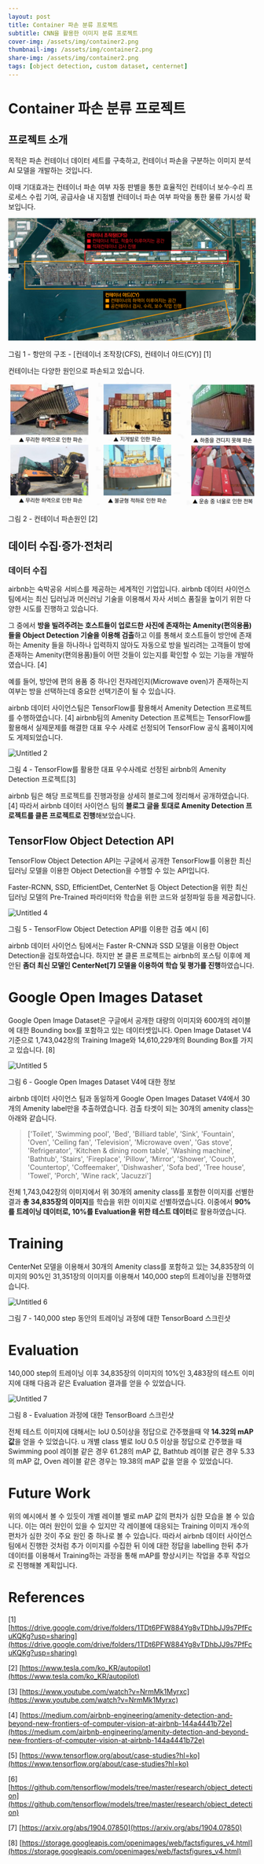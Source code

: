 ```yaml
---
layout: post
title: Container 파손 분류 프로젝트
subtitle: CNN을 활용한 이미지 분류 프로젝트
cover-img: /assets/img/container2.png
thumbnail-img: /assets/img/container2.png
share-img: /assets/img/container2.png
tags: [object detection, custom dataset, centernet]
---
```


# Container 파손 분류 프로젝트

## 프로젝트 소개

목적은 파손 컨테이너 데이터 세트를 구축하고, 컨테이너 파손을 구분하는 이미지 분석 AI 모델을 개발하는 것입니다.

이때 기대효과는 컨테이너 파손 여부 자동 판별을 통한 효율적인 컨테이너 보수·수리 프로세스 수립 기여, 공급사슬 내 지점별 컨테이너 파손 여부 파악을 통한 물류 가시성 확보입니다.


![Untitled](../assets/img/container3.PNG)

그림 1 - 항만의 구조 - [컨테이너 조작장(CFS), 컨테이너 야드(CY)] [1]

컨테이너는 다양한 원인으로 파손되고 있습니다.

![Untitled 1](../assets/img/container4.PNG)

그림 2 - 컨테이너 파손원인 [2]


## 데이터 수집·증가·전처리

### 데이터 수집
airbnb는 숙박공유 서비스를 제공하는 세계적인 기업입니다. airbnb 데이터 사이언스 팀에서는 최신 딥러닝과 머신러닝 기술을 이용해서 자사 서비스 품질을 높이기 위한 다양한 시도를 진행하고 있습니다. 

그 중에서 **방을 빌려주려는 호스트들이 업로드한 사진에 존재하는 Amenity(편의용품)들을 Object Detection 기술을 이용해 검출**하고 이를 통해서 호스트들이 방안에 존재하는 Amenity 들을 하나하나 입력하지 않아도 자동으로 방을 빌리려는 고객들이 방에 존재하는 Amenity(편의용품)들이 어떤 것들이 있는지를 확인할 수 있는 기능을 개발하였습니다. [4]

예를 들어, 방안에 편의 용품 중 하나인 전자레인지(Microwave oven)가 존재하는지 여부는 방을 선택하는데 중요한 선택기준이 될 수 있습니다.

airbnb 데이터 사이언스팀은 TensorFlow를 활용해서 Amenity Detection 프로젝트를 수행하였습니다. [4] airbnb팀의 Amenity Detection 프로젝트는 TensorFlow를 활용해서 실제문제를 해결한 대표 우수 사례로 선정되어 TensorFlow 공식 홈페이지에도 게제되었습니다.

![Untitled 2](../assets/img/Untitled%203.png)

그림 4 - TensorFlow를 활용한 대표 우수사례로 선정된 airbnb의 Amenity Detection 프로젝트[3]

airbnb 팀은 해당 프로젝트를 진행과정을 상세히 블로그에 정리해서 공개하였습니다.[4] 따라서 airbnb 데이터 사이언스 팀의 **블로그 글을 토대로 Amenity Detection 프로젝트를 클론 프로젝트로 진행**해보았습니다.

## TensorFlow Object Detection API

TensorFlow Object Detection API는 구글에서 공개한 TensorFlow를 이용한 최신 딥러닝 모델을 이용한  Object Detection을 수행할 수 있는 API입니다.

Faster-RCNN, SSD, EfficientDet, CenterNet 등 Object Detection을 위한 최신 딥러닝 모델의 Pre-Trained 파라미터와 학습을 위한 코드와 설정파일 등을 제공합니다.

![Untitled 4](../assets/img/Untitled%204.png)

그림 5 - TensorFlow Object Detection API를 이용한 검출 예시 [6]

airbnb 데이터 사이언스 팀에서는 Faster R-CNN과 SSD 모델을 이용한 Object Detection을 검토하였습니다. 하지만 본 클론 프로젝트는 airbnb의 포스팅 이후에 제안된 **좀더 최신 모델인 CenterNet[7] 모델을 이용하여 학습 및 평가를 진행**하였습니다.

# Google Open Images Dataset

Google Open Image Dataset은 구글에서 공개한 대량의 이미지와 600개의 레이블에 대한 Bounding box를 포함하고 있는 데이터셋입니다. Open Image Dataset V4 기준으로 1,743,042장의 Training Image와 14,610,229개의 Bounding Box를 가지고 있습니다. [8]

![Untitled 5](../assets/img/Untitled%205.png)

그림 6 - Google Open Images Dataset V4에 대한 정보

airbnb 데이터 사이언스 팀과 동일하게 Google Open Images Dataset V4에서 30개의 Amenity label만을 추출하였습니다. 검출 타겟이 되는 30개의 amenity class는 아래와 같습니다.

> ['Toilet', 'Swimming pool', 'Bed', 'Billiard table', 'Sink',
'Fountain', 'Oven', 'Ceiling fan', 'Television', 'Microwave oven',
'Gas stove', 'Refrigerator', 'Kitchen & dining room table', 'Washing machine', 'Bathtub',
'Stairs', 'Fireplace', 'Pillow', 'Mirror', 'Shower',
'Couch', 'Countertop', 'Coffeemaker', 'Dishwasher', 'Sofa bed',
'Tree house', 'Towel', 'Porch', 'Wine rack', 'Jacuzzi']

전체 1,743,042장의 이미지에서 위 30개의 amenity class를 포함한 이미지를 선별한 결과 **총 34,835장의 이미지**를 학습을 위한 이미지로 선별하였습니다. 이중에서 **90%를 트레이닝 데이터로, 10%를 Evaluation을 위한 테스트 데이터**로 활용하였습니다.

# Training

CenterNet 모델을 이용해서 30개의 Amenity class를 포함하고 있는 34,835장의 이미지의 90%인 31,351장의 이미지를 이용해서 140,000 step의 트레이닝을 진행하였습니다.

![Untitled 6](../assets/img/Untitled%206.png)

그림 7 - 140,000 step 동안의 트레이닝 과정에 대한 TensorBoard 스크린샷

# Evaluation

140,000 step의 트레이닝 이후 34,835장의 이미지의 10%인 3,483장의 테스트 이미지에 대해 다음과 같은 Evaluation 결과를 얻을 수 있었습니다. 

![Untitled 7](../assets/img/Untitled%207.png)

그림 8 - Evaluation 과정에 대한 TensorBoard 스크린샷

전체 테스트 이미지에 대해서는 IoU 0.5이상을 정답으로 간주했을때 약 **14.32의 mAP 값**을 얻을 수 있었습니다.
u
개별 class 별로 IoU 0.5 이상을 정답으로 간주했을 때 Swimming pool 레이블 같은 경우 61.28의 mAP 값, Bathtub 레이블 같은 경우 5.33의 mAP 값, Oven 레이블 같은 경우는 19.38의 mAP 값을 얻을 수 있었습니다.

# Future Work

위의 예시에서 볼 수 있듯이 개별 레이블 별로 mAP 값의 편차가 심한 모습을 볼 수 있습니다. 이는 여러 원인이 있을 수 있지만 각 레이블에 대응되는 Training 이미지 개수의 편차가 심한 것이 주요 원인 중 하나로 볼 수 있습니다. 따라서 airbnb 데이터 사이언스팀에서 진행한 것처럼 추가 이미지를 수집한 뒤 이에 대한 정답을 labelling 한뒤 추가 데이터를 이용해서 Training하는 과정을 통해 mAP를 향상시키는 작업을 추후 작업으로 진행해볼 계획입니다.

# References

[1] [https://drive.google.com/drive/folders/1TDt6PFW884Yg8vTDhbJJ9s7PfFcuKQKg?usp=sharing](https://drive.google.com/drive/folders/1TDt6PFW884Yg8vTDhbJJ9s7PfFcuKQKg?usp=sharing)

[2] [https://www.tesla.com/ko_KR/autopilot](https://www.tesla.com/ko_KR/autopilot)

[3] [https://www.youtube.com/watch?v=NrmMk1Myrxc](https://www.youtube.com/watch?v=NrmMk1Myrxc)

[4] [https://medium.com/airbnb-engineering/amenity-detection-and-beyond-new-frontiers-of-computer-vision-at-airbnb-144a4441b72e](https://medium.com/airbnb-engineering/amenity-detection-and-beyond-new-frontiers-of-computer-vision-at-airbnb-144a4441b72e)

[5] [https://www.tensorflow.org/about/case-studies?hl=ko](https://www.tensorflow.org/about/case-studies?hl=ko)

[6] [https://github.com/tensorflow/models/tree/master/research/object_detection](https://github.com/tensorflow/models/tree/master/research/object_detection)

[7] [https://arxiv.org/abs/1904.07850](https://arxiv.org/abs/1904.07850)

[8] [https://storage.googleapis.com/openimages/web/factsfigures_v4.html](https://storage.googleapis.com/openimages/web/factsfigures_v4.html)
